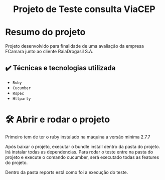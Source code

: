 <h1 align="center"> Projeto de Teste consulta ViaCEP </h1>

# Resumo do projeto
Projeto desenvolvido para finalidade de uma avaliação da empresa FCamara junto ao cliente RaiaDrogasil S.A.

## ✔️ Técnicas e tecnologias utilizada

- ``Ruby``
- ``Cucumber``
- ``Rspec``
- ``Httparty``

# 🛠️ Abrir e rodar o projeto
Primeiro tem de ter o ruby instalado na máquina a versão minima 2.7.7

Após baixar o projeto, executar o bundle install dentro da pasta do projeto. Irá instalar todas as dependencias.
Para rodar o teste entre na pasta do projeto e execute o comando cucumber, será executado todas as features do projeto.

Dentro da pasta reports está como foi a execução do teste.


